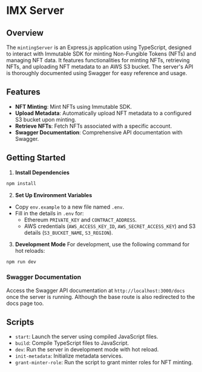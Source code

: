 # IMX Server

## Overview
The `mintingServer` is an Express.js application using TypeScript, designed to interact with Immutable SDK for minting Non-Fungible Tokens (NFTs) and managing NFT data. It features functionalities for minting NFTs, retrieving NFTs, and uploading NFT metadata to an AWS S3 bucket. The server's API is thoroughly documented using Swagger for easy reference and usage.

## Features
- **NFT Minting**: Mint NFTs using Immutable SDK.
- **Upload Metadata**: Automatically upload NFT metadata to a configured S3 bucket upon minting.
- **Retrieve NFTs**: Fetch NFTs associated with a specific account.
- **Swagger Documentation**: Comprehensive API documentation with Swagger.

## Getting Started

1. **Install Dependencies**

```sh
npm install
```


2. **Set Up Environment Variables**
- Copy `env.example` to a new file named `.env`.
- Fill in the details in `.env` for:
  - Ethereum `PRIVATE_KEY` and `CONTRACT_ADDRESS`.
  - AWS credentials (`AWS_ACCESS_KEY_ID`, `AWS_SECRET_ACCESS_KEY`) and S3 details (`S3_BUCKET_NAME`, `S3_REGION`).


3. **Development Mode**
For development, use the following command for hot reloads:

```sh
npm run dev
```

### Swagger Documentation
Access the Swagger API documentation at `http://localhost:3000/docs` once the server is running. Although the base route is also redirected to the docs page too.

## Scripts

- `start`: Launch the server using compiled JavaScript files.
- `build`: Compile TypeScript files to JavaScript.
- `dev`: Run the server in development mode with hot reload.
- `init-metadata`: Initialize metadata services.
- `grant-minter-role`: Run the script to grant minter roles for NFT minting.
